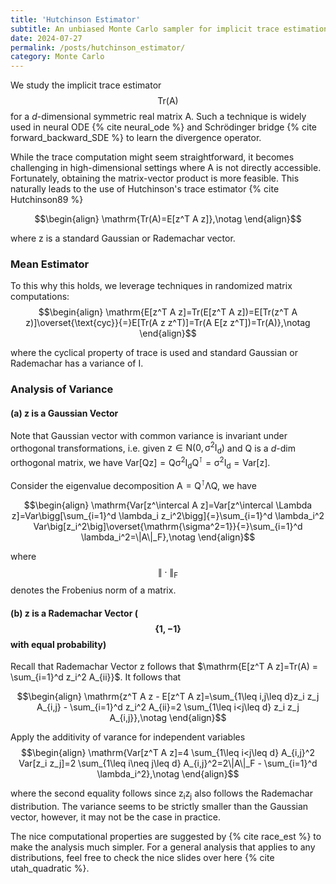 ```yaml
---
title: 'Hutchinson Estimator'
subtitle: An unbiased Monte Carlo sampler for implicit trace estimation
date: 2024-07-27
permalink: /posts/hutchinson_estimator/
category: Monte Carlo
---
```



We study the implicit trace estimator $$\mathrm{Tr(A)}$$ for a $d$-dimensional symmetric real matrix $\mathrm{A}$. Such a technique is widely used in neural ODE {% cite neural_ode %} and Schrödinger bridge {% cite forward_backward_SDE %} to learn the divergence operator. 

While the trace computation might seem straightforward, it becomes challenging in high-dimensional settings where $\mathrm{A}$ is not directly accessible. Fortunately, obtaining the matrix-vector product is more feasible. This naturally leads to the use of Hutchinson's trace estimator {% cite Hutchinson89 %}

$$\begin{align}
    \mathrm{Tr(A)=E[z^T A z]},\notag
\end{align}$$

where $\mathrm{z}$ is a standard Gaussian or Rademachar vector.

### Mean Estimator

To this why this holds, we leverage techniques in randomized matrix computations:
$$\begin{align}
    \mathrm{E[z^T A z]=Tr(E[z^T A z])=E[Tr(z^T A z)]\overset{\text{cyc}}{=}E[Tr(A z z^T)]=Tr(A E[z z^T])=Tr(A)},\notag
\end{align}$$

where the cyclical property of trace is used and standard Gaussian or Rademachar has a variance of $\mathrm{I}$. 


### Analysis of Variance

#### (a) $\mathrm{z}$ is a Gaussian Vector  

Note that Gaussian vector with common variance is invariant under orthogonal transformations, i.e. given $\mathrm{z\in \mathrm{N}(0, \sigma^2 I_d)}$ and $\mathrm{Q}$ is a $d$-dim orthogonal matrix, we have $\mathrm{Var[Q z]=Q \sigma^2 I_d Q^\intercal= \sigma^2 I_d=Var[z]}$.


Consider the eigenvalue decomposition $\mathrm{A=Q^\intercal \Lambda Q}$, we have

$$\begin{align}
    \mathrm{Var[z^\intercal A z]=Var[z^\intercal \Lambda z]=Var\bigg[\sum_{i=1}^d \lambda_i z_i^2\bigg]{=}\sum_{i=1}^d \lambda_i^2 Var\big[z_i^2\big]\overset{\mathrm{\sigma^2=1}}{=}\sum_{i=1}^d \lambda_i^2=\|A\|_F},\notag
\end{align}$$


where $$\mathrm{\|\cdot\|_F}$$ denotes the Frobenius norm of a matrix. 

#### (b) $\mathrm{z}$ is a Rademachar Vector ($$\{1, -1\}$$ with equal probability)

Recall that Rademachar Vector $\mathrm{z}$ follows that $\mathrm{E[z^T A z]=Tr(A) = \sum_{i=1}^d z_i^2 A_{ii}}$. It follows that

$$\begin{align}
    \mathrm{z^T A z - E[z^T A z]=\sum_{1\leq i,j\leq d}z_i z_j A_{i,j} - \sum_{i=1}^d z_i^2 A_{ii}=2 \sum_{1\leq i<j\leq d} z_i z_j A_{i,j}},\notag
\end{align}$$


Apply the additivity of varance for independent variables
$$\begin{align}
    \mathrm{Var[z^T A z]=4 \sum_{1\leq i<j\leq d} A_{i,j}^2 Var[z_i z_j]=2 \sum_{1\leq i\neq j\leq d} A_{i,j}^2=2\|A\|_F - \sum_{i=1}^d \lambda_i^2},\notag
\end{align}$$

where the second equality follows since $\mathrm{z_i z_j}$ also follows the Rademachar distribution. The variance seems to be strictly smaller than the Gaussian vector, however, it may not be the case in practice.


The nice computational properties are suggested by {% cite race_est %} to make the analysis much simpler. For a general analysis that applies to any distributions, feel free to check the nice slides over here {% cite utah_quadratic %}.


<!-- included complexity analysis https://arxiv.org/pdf/2012.12895 -->
